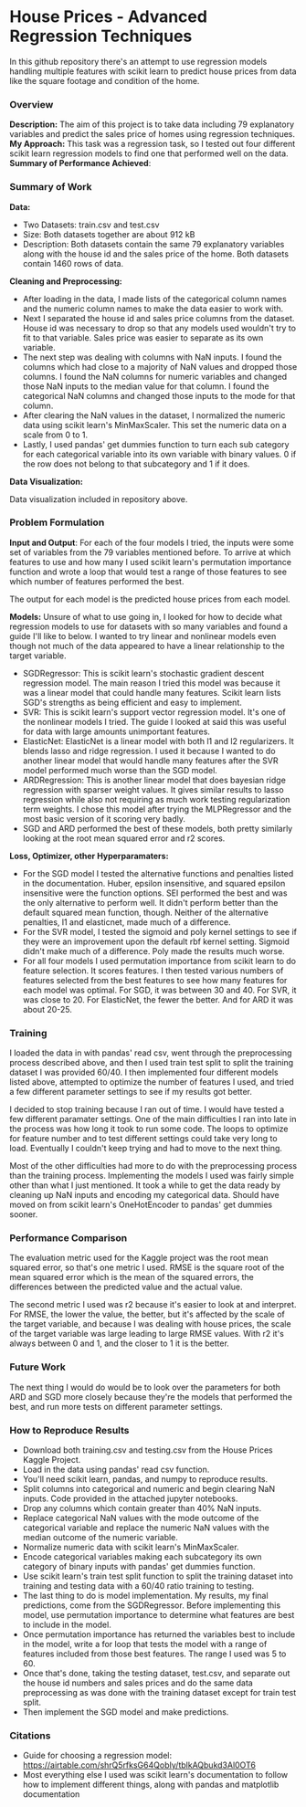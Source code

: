 # House Prices - Advanced Regression Techniques  
  
In this github repository there's an attempt to use regression models handling multiple features with scikit learn to predict house prices from data like the square footage and condition of the home.  
  
### Overview  
  
**Description:** The aim of this project is to take data including 79 explanatory variables and predict the sales price of homes using regression techniques.  
**My Approach:** This task was a regression task, so I tested out four different scikit learn regression models to find one that performed well on the data.
**Summary of Performance Achieved**:  
  
### Summary of Work  
  
**Data:**  
* Two Datasets: train.csv and test.csv  
* Size: Both datasets together are about 912 kB  
* Description: Both datasets contain the same 79 explanatory variables along with the house id and the sales price of the home. Both datasets contain 1460 rows of data.  
  
**Cleaning and Preprocessing:**  
* After loading in the data, I made lists of the categorical column names and the numeric column names to make the data easier to work with.  
* Next I separated the house id and sales price columns from the dataset. House id was necessary to drop so that any models used wouldn't try to fit to that variable. Sales price was easier to separate as its own variable.  
* The next step was dealing with columns with NaN inputs. I found the columns which had close to a majority of NaN values and dropped those columns. I found the NaN columns for numeric variables and changed those NaN inputs to the median value for that column. I found the categorical NaN columns and changed those inputs to the mode for that column.  
* After clearing the NaN values in the dataset, I normalized the numeric data using scikit learn's MinMaxScaler. This set the numeric data on a scale from 0 to 1.  
* Lastly, I used pandas' get dummies function to turn each sub category for each categorical variable into its own variable with binary values. 0 if the row does not belong to that subcategory and 1 if it does.  

**Data Visualization:**  

Data visualization included in repository above.
  
### Problem Formulation  
  
**Input and Output**: For each of the four models I tried, the inputs were some set of variables from the 79 variables mentioned before. To arrive at which features to use and how many I used scikit learn's permutation importance function and wrote a loop that would test a range of those features to see which number of features performed the best.  
  
The output for each model is the predicted house prices from each model.  
  
**Models:**  Unsure of what to use going in, I looked for how to decide what regression models to use for datasets with so many variables and found a guide I'll like to below. I wanted to try linear and nonlinear models even though not much of the data appeared to have a linear relationship to the target variable.  
  
* SGDRegressor: This is scikit learn's stochastic gradient descent regression model. The main reason I tried this model was because it was a linear model that could handle many features. Scikit learn lists SGD's strengths as being efficient and easy to implement.  
* SVR: This is scikit learn's support vector regression model. It's one of the nonlinear models I tried. The guide I looked at said this was useful for data with large amounts unimportant features.
* ElasticNet: ElasticNet is a linear model with both l1 and l2 regularizers. It blends lasso and ridge regression. I used it because I wanted to do another linear model that would handle many features after the SVR model performed much worse than the SGD model.  
* ARDRegression: This is another linear model that does bayesian ridge regression with sparser weight values. It gives similar results to lasso regression while also not requiring as much work testing regularization term weights. I chose this model after trying the MLPRegressor and the most basic version of it scoring very badly.
* SGD and ARD performed the best of these models, both pretty similarly looking at the root mean squared error and r2 scores.  

**Loss, Optimizer, other Hyperparamaters:**  
  
* For the SGD model I tested the alternative functions and penalties listed in the documentation. Huber, epsilon insensitive, and squared epsilon insensitive were the function options. SEI performed the best and was the only alternative to perform well. It didn't perform better than the default squared mean function, though. Neither of the alternative penalties, l1 and elasticnet, made much of a difference.  
* For the SVR model, I tested the sigmoid and poly kernel settings to see if they were an improvement upon the default rbf kernel setting. Sigmoid didn't make much of a difference. Poly made the results much worse.  
* For all four models I used permutation importance from scikit learn to do feature selection. It scores features. I then tested various numbers of features selected from the best features to see how many features for each model was optimal. For SGD, it was between 30 and 40. For SVR, it was close to 20. For ElasticNet, the fewer the better. And for ARD it was about 20-25.  

### Training  
  
I loaded the data in with pandas' read csv, went through the preprocessing process described above, and then I used train test split to split the training dataset I was provided 60/40. I then implemented four different models listed above, attempted to optimize the number of features I used, and tried a few different parameter settings to see if my results got better.  
  
I decided to stop training because I ran out of time. I would have tested a few different paramater settings. One of the main difficulties I ran into late in the process was how long it took to run some code. The loops to optimize for feature number and to test different settings could take very long to load. Eventually I couldn't keep trying and had to move to the next thing.  
  
Most of the other difficulties had more to do with the preprocessing process than the training process. Implementing the models I used was fairly simple other than what I just mentioned. It took a while to get the data ready by cleaning up NaN inputs and encoding my categorical data. Should have moved on from scikit learn's OneHotEncoder to pandas' get dummies sooner.  
  
### Performance Comparison  
  
The evaluation metric used for the Kaggle project was the root mean squared error, so that's one metric I used. RMSE is the square root of the mean squared error which is the mean of the squared errors, the differences between the predicted value and the actual value.  
  
The second metric I used was r2 because it's easier to look at and interpret. For RMSE, the lower the value, the better, but it's affected by the scale of the target variable, and because I was dealing with house prices, the scale of the target variable was large leading to large RMSE values. With r2 it's always between 0 and 1, and the closer to 1 it is the better.  
  
### Future Work  
  
The next thing I would do would be to look over the parameters for both ARD and SGD more closely because they're the models that performed the best, and run more tests on different parameter settings.  
  
### How to Reproduce Results  
* Download both training.csv and testing.csv from the House Prices Kaggle Project.
* Load in the data using pandas' read csv function.
* You'll need scikit learn, pandas, and numpy to reproduce results.
* Split columns into categorical and numeric and begin clearing NaN inputs. Code provided in the attached jupyter notebooks.
* Drop any columns which contain greater than 40% NaN inputs.
* Replace categorical NaN values with the mode outcome of the categorical variable and replace the numeric NaN values with the median outcome of the numeric variable.  
* Normalize numeric data with scikit learn's MinMaxScaler.
* Encode categorical variables making each subcategory its own category of binary inputs with pandas' get dummies function.
* Use scikit learn's train test split function to split the training dataset into training and testing data with a 60/40 ratio training to testing.
* The last thing to do is model implementation. My results, my final predictions, come from the SGDRegressor. Before implementing this model, use permutation importance to determine what features are best to include in the model.
* Once permutation importance has returned the variables best to include in the model, write a for loop that tests the model with a range of features included from those best features. The range I used was 5 to 60.  
* Once that's done, taking the testing dataset, test.csv, and separate out the house id numbers and sales prices and do the same data preprocessing as was done with the training dataset except for train test split.
* Then implement the SGD model and make predictions.  

### Citations  
  
* Guide for choosing a regression model: https://airtable.com/shrQ5rfksG64QobIy/tblkAQbukd3Al0OT6  
* Most everything else I used was scikit learn's documentation to follow how to implement different things, along with pandas and matplotlib documentation
